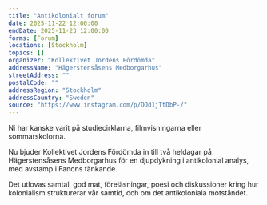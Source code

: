 ```yaml
---
title: "Antikolonialt forum"
date: 2025-11-22 12:00:00
endDate: 2025-11-23 12:00:00
forms: [Forum]
locations: [Stockholm]
topics: []
organizer: "Kollektivet Jordens Fördömda"
addressName: "Hägerstensåsens Medborgarhus"
streetAddress: ""
postalCode: ""
addressRegion: "Stockholm"
addressCountry: "Sweden"
source: "https://www.instagram.com/p/DOd1jTtDbP-/"
---
```

Ni har kanske varit på studiecirklarna, filmvisningarna eller sommarskolorna. 

Nu bjuder Kollektivet Jordens Fördömda in till två heldagar på Hägerstensåsens Medborgarhus för en djupdykning i antikolonial analys, med avstamp i Fanons tänkande.

Det utlovas samtal, god mat, föreläsningar, poesi och diskussioner kring hur kolonialism strukturerar vår samtid, och om det antikoloniala motståndet.